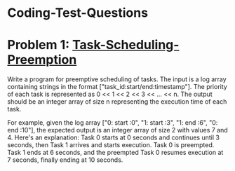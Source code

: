# Coding-Test-Questions

# Problem 1: [Task-Scheduling-Preemption](problem_1.java)


Write a program for preemptive scheduling of tasks. The input is a log array containing strings in the format ["task_id:start/end:timestamp"]. The priority of each task is represented as 0 << 1 << 2 << 3 << ... << n. The output should be an integer array of size n representing the execution time of each task.

For example, given the log array ["0: start :0", "1: start :3", "1: end :6", "0: end :10"], the expected output is an integer array of size 2 with values 7 and 4. Here's an explanation: Task 0 starts at 0 seconds and continues until 3 seconds, then Task 1 arrives and starts execution. Task 0 is preempted. Task 1 ends at 6 seconds, and the preempted Task 0 resumes execution at 7 seconds, finally ending at 10 seconds.
